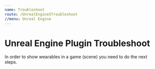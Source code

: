 ```yaml
---
name: Troubleshoot
route: /UnrealEngine5Troubleshoot
//menu: Unreal Engine
---
```


# Unreal Engine Plugin Troubleshoot

In order to show wearables in a game (scene) you need to do the next steps.
